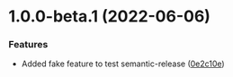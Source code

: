 # 1.0.0-beta.1 (2022-06-06)

### Features

- Added fake feature to test semantic-release ([0e2c10e](https://github.com/sergiogc9/js-bundle/commit/0e2c10e6d0aca99738ba2e087cc4833f2878e36a))
